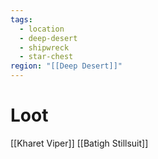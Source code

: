 ```yaml
---
tags:
  - location
  - deep-desert
  - shipwreck
  - star-chest
region: "[[Deep Desert]]"
---
```

# Loot
[[Kharet Viper]]
[[Batigh Stillsuit]]